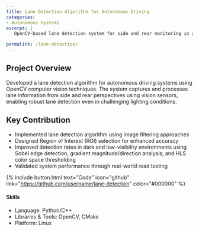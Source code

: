```yaml
---
title: Lane Detection Algorithm for Autonomous Driving
categories:
- Autonomous Systems
excerpt: |
   OpenCV-based lane detection system for side and rear monitoring in autonomous vehicles with enhanced performance in low-light conditions.

permalink: /lane-detection/
---
```


## Project Overview
Developed a lane detection algorithm for autonomous driving systems using OpenCV computer vision techniques. The system captures and processes lane information from side and rear perspectives using vision sensors, enabling robust lane detection even in challenging lighting conditions.

## Key Contribution
- Implemented lane detection algorithm using image filtering approaches
- Designed Region of Interest (ROI) selection for enhanced accuracy
- Improved detection rates in dark and low-visibility environments using Sobel edge detection, gradient magnitude/direction analysis, and HLS color space thresholding
- Validated system performance through real-world road testing

{% include button.html text="Code" icon="github" link="https://github.com/username/lane-detection" color="#000000" %}

#### Skills
- Language: Python/C++
- Libraries & Tools: OpenCV, CMake
- Platform: Linux